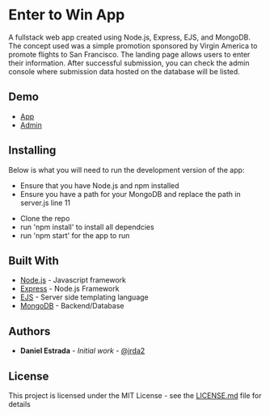 # Enter to Win App

A fullstack web app created using Node.js, Express, EJS, and MongoDB. The concept used was a simple promotion sponsored by Virgin America to promote flights to San Francisco. The landing page allows users to enter their information. After successful submission, you can check the admin console where submission data hosted on the database will be listed.

## Demo
* [App](http://entertowin.dcge.co)
* [Admin](http://entertowin.dcge.co/admin)

## Installing

Below is what you will need to run the development version of the app:

- Ensure that you have Node.js and npm installed
- Ensure you have a path for your MongoDB and replace the path in server.js line 11

* Clone the repo
* run 'npm install' to install all dependcies
* run 'npm start' for the app to run


## Built With

* [Node.js](http://www.nodejs.com) - Javascript framework
* [Express](https://expressjs.com) - Node.js Framework
* [EJS](https://ejs.co) - Server side templating language
* [MongoDB](https://www.mongodb.com/) - Backend/Database


## Authors

* **Daniel Estrada** - *Initial work* - [@jrda2](https://github.com/jrda2)


## License

This project is licensed under the MIT License - see the [LICENSE.md](LICENSE.md) file for details



